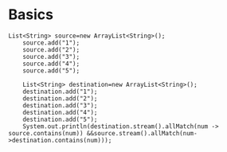 # Basics

    List<String> source=new ArrayList<String>();
        source.add("1");
        source.add("2");
        source.add("3");
        source.add("4");
        source.add("5");

        List<String> destination=new ArrayList<String>();
        destination.add("1");
        destination.add("2");
        destination.add("3");
        destination.add("4");
        destination.add("5");
        System.out.println(destination.stream().allMatch(num -> source.contains(num)) &&source.stream().allMatch(num->destination.contains(num))); 
